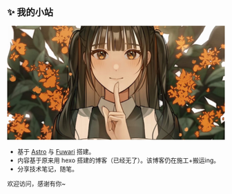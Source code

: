## ✨ 我的小站

![Preview Image](images/readme.jpg)

- 基于 [Astro](https://astro.build/) 与 [Fuwari](https://github.com/saicaca/fuwari) 搭建。
- 内容基于原来用 hexo 搭建的博客（已经无了）。该博客仍在施工+搬运ing。
- 分享技术笔记，随笔。

欢迎访问，感谢有你~

